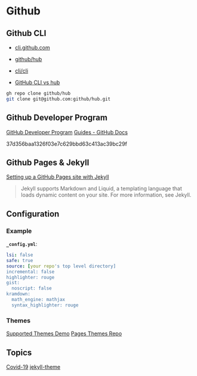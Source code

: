 # Github

## Github CLI

* [cli.github.com](https://cli.github.com)
* [github/hub](https://github.com/github/hub)
* [cli/cli](https://github.com/cli/cli)

* [GitHub CLI vs hub](https://github.com/cli/cli/blob/trunk/docs/gh-vs-hub.md)

```bash
gh repo clone github/hub
git clone git@github.com:github/hub.git
```

## Github Developer Program

[GitHub Developer Program](https://docs.github.com/en/developers/overview/github-developer-program)
[Guides - GitHub Docs](https://docs.github.com/en/rest/guides)

37d356baa1326f03e7c629bbd63c413ac39bc29f


## Github Pages & Jekyll

[Setting up a GitHub Pages site with Jekyll](https://docs.github.com/en/github/working-with-github-pages/setting-up-a-github-pages-site-with-jekyll)

> Jekyll supports Markdown and Liquid, a templating language that loads dynamic content on your site. For more information, see Jekyll.

## Configuration

### Example

**`_config.yml`**:

```yaml
lsi: false
safe: true
source: [your repo's top level directory]
incremental: false
highlighter: rouge
gist:
  noscript: false
kramdown:
  math_engine: mathjax
  syntax_highlighter: rouge
```

### Themes

[Supported Themes Demo](https://jsfiddle.net/KyleMit/75gLker1/show)
[Pages Themes Repo](https://github.com/pages-themes)

## Topics

[Covid-19](https://github.com/topics/covid-19)
[jekyll-theme](https://github.com/topics/jekyll-theme?o=desc&s=stars)
